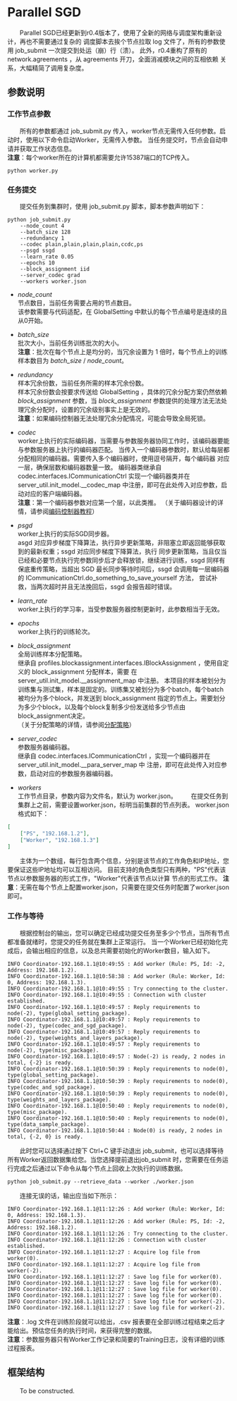 # Parallel SGD

　　Parallel SGD已经更新到r0.4版本了，使用了全新的网络与调度架构重新设计，再也不需要通过复杂的
调度脚本去挨个节点拉取 log 文件了，所有的参数使用 job_submit 一次提交到处运（崩）行（溃）。
此外，r0.4重构了原有的 network.agreements ，从 agreements 开刀，全面消减模块之间的互相依赖
关系，大幅精简了调用复杂度。  

## 参数说明

### 工作节点参数
　　所有的参数都通过 job_submit.py 传入，worker节点无需传入任何参数。启动时，使用以下命令启动Worker，无需传入参数。
当任务提交时，节点会自动申请并获取工作状态信息。  
**注意**：每个worker所在的计算机都需要允许15387端口的TCP传入。
```shell script
python worker.py 
```

### 任务提交
　　提交任务到集群时，使用 job_submit.py 脚本，脚本参数声明如下：
```shell script
python job_submit.py 
    --node_count 4  
    --batch_size 128  
    --redundancy 1  
    --codec plain,plain,plain,plain,ccdc,ps  
    --psgd ssgd  
    --learn_rate 0.05  
    --epochs 10  
    --block_assignment iid 
    --server_codec grad 
    --workers worker.json
```
* *node_count*  
节点数目，当前任务需要占用的节点数目。  
该参数需要与代码适配，在 GlobalSetting 中默认的每个节点编号是连续的且从0开始。

* *batch_size*  
批次大小，当前任务训练批次的大小。  
**注意**：批次在每个节点上是均分的，当冗余设置为 1 倍时，每个节点上的训练样本数目为
*batch_size* / *node_count*。

* *redundancy*  
样本冗余份数，当前任务所需的样本冗余份数。  
样本冗余份数会按要求传送给 GlobalSetting ，具体的冗余分配方案仍然依赖 *block_assignment* 
参数，当 *block_assignment* 参数提供的处理方法无法处理冗余分配时，设置的冗余级别事实上是无效的。  
**注意**：如果编码控制器无法处理冗余分配情况，可能会导致全局死锁。

* *codec*  
worker上执行的实际编码器，当需要与参数服务器协同工作时，该编码器要能与参数服务器上执行的编码器匹配。
当传入一个编码器参数时，默认给每层都分配相同的编码器。需要传入多个编码器时，使用逗号隔开，每个编码器
对应一层，确保层数和编码器数量一致。 
编码器类继承自 codec.interfaces.ICommunicationCtrl 实现一个编码器类并在 server_util.init_model.__codec_map 
中注册，即可在此处传入对应参数，启动对应的客户端编码器。   
**注意**：第一个编码器参数对应第一个层，以此类推。
（关于编码器设计的详情，请参阅[编码控制器教程](./codec/README.md)）

* *psgd*  
worker上执行的实际SGD同步器。  
asgd 对应异步梯度下降算法，执行异步更新策略，非阻塞立即返回能够获取到的最新权重；ssgd 对应同步梯度下降算法，执行
同步更新策略，当且仅当已经和必要节点执行完参数同步后才会释放锁，继续进行训练，ssgd 同样有保底重传策略，当超出
SGD 最长同步等待时间后，ssgd 会调用每一层编码器的 ICommunicationCtrl.do_something_to_save_yourself 方法，
尝试补救，当两次超时并且无法挽回后，ssgd 会报告超时错误。  

* *learn_rate*  
worker上执行的学习率，当受参数服务器控制更新时，此参数相当于无效。

* *epochs*  
worker上执行的训练轮次。

* *block_assignment*  
全局训练样本分配策略。  
继承自 profiles.blockassignment.interfaces.IBlockAssignment ，使用自定义的 block_assignment 分配样本，需要
在 server_util.init_model.__assignment_map 中注册。
本项目的样本被划分为训练集与测试集，样本是固定的。训练集又被划分为多个batch，每个batch被均分为多个block，并发送到
block_assignment 指定的节点上。需要划分为多少个block，以及每个block复制多少份发送给多少节点由block_assignment决定。  
（关于分配策略的详情，请参阅[分配策略](./profiles/blockassignment/README.md)）

* *server_codec*  
参数服务器编码器。  
继承自 codec.interfaces.ICommunicationCtrl ，实现一个编码器并在 server_util.init_model.__para_server_map 中
注册，即可在此处传入对应参数，启动对应的参数服务器编码器。

* *workers*  
工作节点目录，参数内容为文件名，默认为 worker.json。
　　在提交任务到集群上之前，需要设置worker.json，标明当前集群的节点列表。
worker.json格式如下：
```json
[
    ["PS", "192.168.1.2"], 
    ["Worker", "192.168.1.3"]
]
```
　　主体为一个数组，每行包含两个信息，分别是该节点的工作角色和IP地址，您要保证这些IP地址均可以互相访问。
目前支持的角色类型只有两种，"PS"代表该节点以参数服务器的形式工作，"Worker"代表该节点以计算
节点的形式工作。
**注意**：无需在每个节点上配置worker.json，只需要在提交任务时配置了worker.json即可。  

### 工作与等待

　　根据控制台的输出，您可以确定已经成功提交任务至多少个节点，当所有节点都准备就绪时，您提交的任务就在集群上正常运行。
当一个Worker已经初始化完成后，会输出相应的信息，以及总共需要初始化的Worker数目，输入如下。
```shell script
INFO Coordinator-192.168.1.1@10:49:55 : Add worker (Rule: PS, Id: -2, Address: 192.168.1.2).
INFO Coordinator-192.168.1.1@10:58:38 : Add worker (Rule: Worker, Id: 0, Address: 192.168.1.3).
INFO Coordinator-192.168.1.1@10:49:55 : Try connecting to the cluster.
INFO Coordinator-192.168.1.1@10:49:55 : Connection with cluster established.
INFO Coordinator-192.168.1.1@10:49:57 : Reply requirements to node(-2), type(global_setting_package).
INFO Coordinator-192.168.1.1@10:49:57 : Reply requirements to node(-2), type(codec_and_sgd_package).
INFO Coordinator-192.168.1.1@10:49:57 : Reply requirements to node(-2), type(weights_and_layers_package).
INFO Coordinator-192.168.1.1@10:49:57 : Reply requirements to node(-2), type(misc_package).
INFO Coordinator-192.168.1.1@10:49:57 : Node(-2) is ready, 2 nodes in total, {-2} is ready.
INFO Coordinator-192.168.1.1@10:50:39 : Reply requirements to node(0), type(global_setting_package).
INFO Coordinator-192.168.1.1@10:50:39 : Reply requirements to node(0), type(codec_and_sgd_package).
INFO Coordinator-192.168.1.1@10:50:39 : Reply requirements to node(0), type(weights_and_layers_package).
INFO Coordinator-192.168.1.1@10:50:40 : Reply requirements to node(0), type(misc_package).
INFO Coordinator-192.168.1.1@10:50:40 : Reply requirements to node(0), type(data_sample_package).
INFO Coordinator-192.168.1.1@10:50:44 : Node(0) is ready, 2 nodes in total, {-2, 0} is ready.
```
　　此时您可以选择通过按下 Ctrl+C 键手动退出 job_submit，也可以选择等待所有Worker返回数据集给您。当您选择提前退出job_submit
时，您需要在任务运行完成之后通过以下命令从每个节点上回收上次执行的训练数据。
```shell script
python job_submit.py --retrieve_data --worker ./worker.json
```
　　连接无误的话，输出应当如下所示：
```shell script
INFO Coordinator-192.168.1.1@11:12:26 : Add worker (Rule: Worker, Id: 0, Address: 192.168.1.3).
INFO Coordinator-192.168.1.1@11:12:26 : Add worker (Rule: PS, Id: -2, Address: 192.168.1.2).
INFO Coordinator-192.168.1.1@11:12:26 : Try connecting to the cluster.
INFO Coordinator-192.168.1.1@11:12:26 : Connection with cluster established.
INFO Coordinator-192.168.1.1@11:12:27 : Acquire log file from worker(0).
INFO Coordinator-192.168.1.1@11:12:27 : Acquire log file from worker(-2).
INFO Coordinator-192.168.1.1@11:12:27 : Save log file for worker(0).
INFO Coordinator-192.168.1.1@11:12:27 : Save log file for worker(0).
INFO Coordinator-192.168.1.1@11:12:27 : Save log file for worker(0).
INFO Coordinator-192.168.1.1@11:12:27 : Save log file for worker(0).
INFO Coordinator-192.168.1.1@11:12:27 : Save log file for worker(-2).
INFO Coordinator-192.168.1.1@11:12:27 : Save log file for worker(-2).
```
**注意**：.log 文件在训练阶段就可以给出，.csv 报表要在全部训练过程结束之后才能给出。预估您任务的执行时间，来获得完整的数据。  
**注意**：参数服务器只有Worker工作记录和简要的Training日志，没有详细的训练过程报表。

## 框架结构

　　To be constructed.